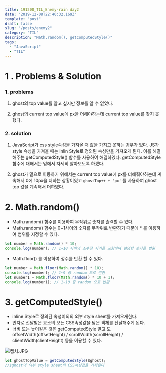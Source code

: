 ```yaml
---
title: 191208_TIL_Enemy-rain day2
date: "2019-12-08T22:40:32.169Z"
template: "post"
draft: false
slug: "/posts/enemy2"
category: "TIL"
description: "Math.random(), getComputedStyle()"
tags:
  - "JavaScript"
  - "TIL"
---
```


# 1 . Problems & Solution

### 1. problems

1. ghost의 top value를 알고 싶지만 정보를 알 수 없었다.

2. ghost의 current top value에 px을 더해야하는데 current top value를 찾지 못했다.

### 2. solution

1. JavaScript가 css style속성을 가져올 때 값을 가지고 못하는 경우가 있다. JS가 style 속성을 가져올 때는 inlin Style로 정의된 속성만을 가져오게 된다. 이를 해결해주는 getComputedStyle() 함수를 사용하여 해결하였다. getComputedStyle함수에 대해서는 밑에서 자세히 알아보도록 하겠다.

2. ghost가 밑으로 이동하기 위해서는 current top value에 px를 더해줘야하는데 계속해서 0에 10px을 더하는 상황이였고 `ghostTop++ + 'px'` 를 사용하여 ghost top 값을 계속해서 더하였다.

# 2. Math.random()

- Math.random() 함수를 이용하여 무작위로 숫자를 출력할 수 있다.
- Math.random() 함수는 0~1사이의 숫자를 무작위로 반환하기 때문에 \* 를 이용하여 범위를 지정할 수 있다.

```javascript
let number = Math.random() * 10;
console.log(number); // 1~10 사이의 소수점 자리를 포함하여 랜덤한 숫자를 반환
```

- Math.floor() 를 이용하여 정수를 반환 할 수 있다.

```javascript
let number = Math.floor(Math.random() * 10);
console.log(number); // 1~9 중 random 으로 반환
let number1 = Math.floor(Math.random() * 10 + 1);
console.log(number1); // 1~10 중 random 으로 반환
```

# 3. getComputedStyle()

- inline Style로 정의된 속성이외의 외부 style sheet를 가져오게한다.
- 인자로 전달받은 요소의 모든 CSS속성값을 담은 객체를 전달해주게 된다.
- 너비 또는 높이같은 것은 getComputedStyle 말고 도 offsetWidth(offsetHeight) / scrollWidth(scrollHeight) / clientWidth(clientHeight) 등을 이용할 수 있다.

![캡처.JPG](https://images.velog.io/post-images/jotang/be2cdd00-190a-11ea-9838-d539f766794d/캡처.JPG)

```javascript
let ghostTopValue = getComputedStyle($ghost);
//$ghost의 외부 style sheet의 CSS속성값을 가져온다
```
